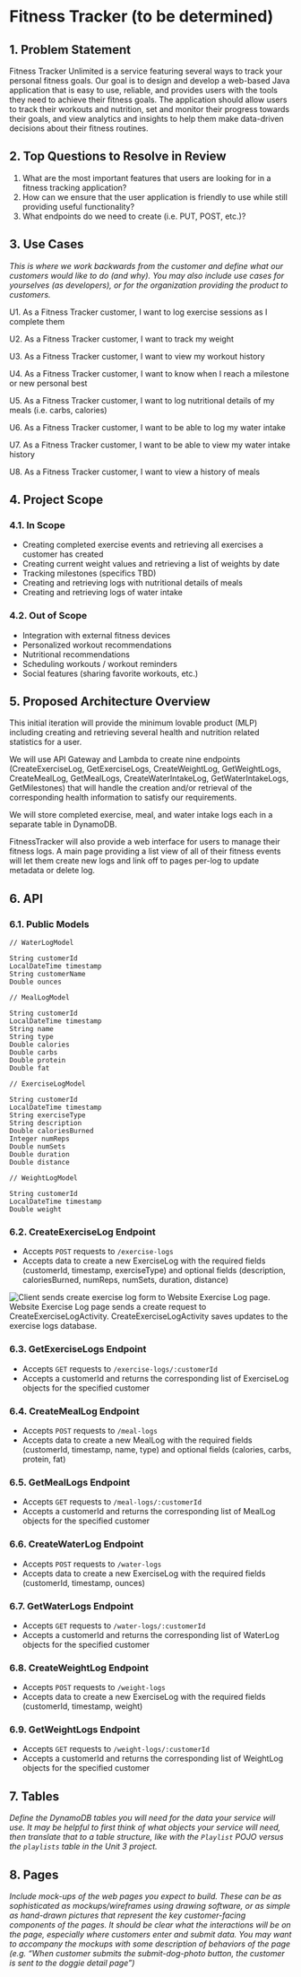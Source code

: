 # Fitness Tracker (to be determined)

## 1. Problem Statement

Fitness Tracker Unlimited is a service featuring several ways to track your personal fitness goals. Our goal is to design and develop a web-based Java application that is easy to use, reliable, and provides users with the tools they need to achieve their fitness goals. The application should allow users to track their workouts and nutrition, set and monitor their progress towards their goals, and view analytics and insights to help them make data-driven decisions about their fitness routines.

## 2. Top Questions to Resolve in Review

1. What are the most important features that users are looking for in a fitness tracking application?
2. How can we ensure that the user application is friendly to use while still providing useful functionality?
3. What endpoints do we need to create (i.e. PUT, POST, etc.)?

## 3. Use Cases

_This is where we work backwards from the customer and define what our customers would like to do (and why). You may also include use cases for yourselves (as developers), or for the organization providing the product to customers._

U1. As a Fitness Tracker customer, I want to log exercise sessions as I complete them

U2. As a Fitness Tracker customer, I want to track my weight

U3. As a Fitness Tracker customer, I want to view my workout history

U4. As a Fitness Tracker customer, I want to know when I reach a milestone or new personal best

U5. As a Fitness Tracker customer, I want to log nutritional details of my meals (i.e. carbs, calories)

U6. As a Fitness Tracker customer, I want to be able to log my water intake

U7. As a Fitness Tracker customer, I want to be able to view my water intake history

U8. As a Fitness Tracker customer, I want to view a history of meals

## 4. Project Scope

### 4.1. In Scope

* Creating completed exercise events and retrieving all exercises a customer has created
* Creating current weight values and retrieving a list of weights by date
* Tracking milestones (specifics TBD)
* Creating and retrieving logs with nutritional details of meals 
* Creating and retrieving logs of water intake

### 4.2. Out of Scope

* Integration with external fitness devices
* Personalized workout recommendations
* Nutritional recommendations
* Scheduling workouts / workout reminders
* Social features (sharing favorite workouts, etc.)

## 5. Proposed Architecture Overview

This initial iteration will provide the minimum lovable product (MLP) including creating and retrieving several health and nutrition related statistics for a user.

We will use API Gateway and Lambda to create nine endpoints (CreateExerciseLog, GetExerciseLogs, CreateWeightLog, GetWeightLogs, CreateMealLog, GetMealLogs, CreateWaterIntakeLog, GetWaterIntakeLogs, GetMilestones) that will handle the creation and/or retrieval of the corresponding health information to satisfy our requirements.

We will store completed exercise, meal, and water intake logs each in a separate table in DynamoDB.

FitnessTracker will also provide a web interface for users to manage their fitness logs. A main page providing a list view of all of their fitness events will let them create new logs and link off to pages per-log to update metadata or delete log.

## 6. API

### 6.1. Public Models

```
// WaterLogModel

String customerId
LocalDateTime timestamp
String customerName
Double ounces
```

```
// MealLogModel

String customerId
LocalDateTime timestamp
String name
String type
Double calories
Double carbs
Double protein
Double fat
```

```
// ExerciseLogModel

String customerId
LocalDateTime timestamp
String exerciseType
String description
Double caloriesBurned
Integer numReps
Double numSets
Double duration
Double distance
```

```
// WeightLogModel

String customerId
LocalDateTime timestamp
Double weight
```

### 6.2. CreateExerciseLog Endpoint

* Accepts `POST` requests to `/exercise-logs`
* Accepts data to create a new ExerciseLog with the required fields (customerId, timestamp, exerciseType) and optional fields (description, caloriesBurned, numReps, numSets, duration, distance)

![Client sends create exercise log form to Website Exercise Log page. Website
Exercise Log page sends a create request to CreateExerciseLogActivity.
CreateExerciseLogActivity saves updates to the exercise logs
database.](images/design_document/CreateExerciseLog.png)

### 6.3. GetExerciseLogs Endpoint

* Accepts `GET` requests to `/exercise-logs/:customerId`
* Accepts a customerId and returns the corresponding list of ExerciseLog objects for the specified customer



### 6.4. CreateMealLog Endpoint

* Accepts `POST` requests to `/meal-logs`
* Accepts data to create a new MealLog with the required fields (customerId, timestamp, name, type) and optional fields (calories, carbs, protein, fat)

### 6.5. GetMealLogs Endpoint

* Accepts `GET` requests to `/meal-logs/:customerId`
* Accepts a customerId and returns the corresponding list of MealLog objects for the specified customer

### 6.6. CreateWaterLog Endpoint

* Accepts `POST` requests to `/water-logs`
* Accepts data to create a new ExerciseLog with the required fields (customerId, timestamp, ounces)

### 6.7. GetWaterLogs Endpoint

* Accepts `GET` requests to `/water-logs/:customerId`
* Accepts a customerId and returns the corresponding list of WaterLog objects for the specified customer

### 6.8. CreateWeightLog Endpoint

* Accepts `POST` requests to `/weight-logs`
* Accepts data to create a new ExerciseLog with the required fields (customerId, timestamp, weight)

### 6.9. GetWeightLogs Endpoint

* Accepts `GET` requests to `/weight-logs/:customerId`
* Accepts a customerId and returns the corresponding list of WeightLog objects for the specified customer

## 7. Tables

_Define the DynamoDB tables you will need for the data your service will use. It may be helpful to first think of what objects your service will need, then translate that to a table structure, like with the *`Playlist` POJO* versus the `playlists` table in the Unit 3 project._

## 8. Pages

_Include mock-ups of the web pages you expect to build. These can be as sophisticated as mockups/wireframes using drawing software, or as simple as hand-drawn pictures that represent the key customer-facing components of the pages. It should be clear what the interactions will be on the page, especially where customers enter and submit data. You may want to accompany the mockups with some description of behaviors of the page (e.g. “When customer submits the submit-dog-photo button, the customer is sent to the doggie detail page”)_
